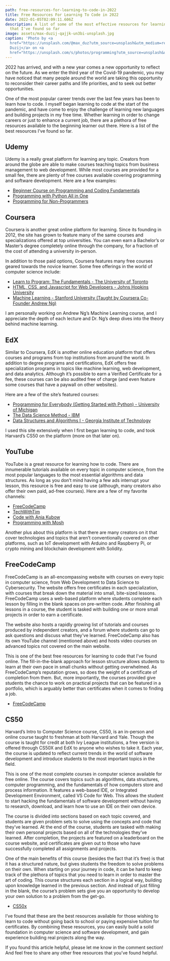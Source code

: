 ```yaml
---
path: free-resources-for-learning-to-code-in-2022
title: Free Resources For Learning To Code in 2022
date: 2022-01-05T02:09:11.606Z
description: A list of some of the most effective resources for learning to code
  that I've found so far
image: assets/max-duzij-qajjk-un3bi-unsplash.jpg
caption: 'Photo by <a
  href="https://unsplash.com/@max_duz?utm_source=unsplash&utm_medium=referral&utm_content=creditCopyText">Max
  Duzij</a> on <a
  href="https://unsplash.com/s/photos/programming?utm_source=unsplash&utm_medium=referral&utm_content=creditCopyText">Unsplash</a>   '
---
```





2022 has arrived, and with a new year comes a new opportunity to reflect on the future. As we enter the third year of the Covid-19 pandemic, you may have noticed that many people around the world are taking this opportunity to reconsider their career paths and life priorities, and to seek out better opportunities.

One of the most popular career trends over the last few years has been to learn how to code. I myself began learning to code at the start of the pandemic, and have come to enjoy the challenge of learning new languages and building projects in my free time. Whether learning in order to change careers or just to enhance a current job, there are a plethora of free resources available to the beginning learner out there. Here is a list of the best resources I’ve found so far.



## Udemy

Udemy is a really great platform for learning any topic. Creators from around the globe are able to make courses teaching topics from business management to web development. While most courses are provided for a small fee, there are plenty of free courses available covering programming and software development. Here are a few examples:

* [Beginner Course on Programming and Coding Fundamentals](https://www.udemy.com/course/beginner-course-on-programming/)
* [Programming with Python All in One](https://www.udemy.com/course/programming-foundation-python/)
* [Programming for Non-Programmers](https://www.udemy.com/course/programming-for-non-programmers-a-fun-way/)



## Coursera

Coursera is another great online platform for learning. Since its founding in 2012, the site has grown to feature many of the same courses and specializations offered at top universities. You can even earn a Bachelor’s or Master’s degree completely online through the company, for a fraction of the cost of attending a university in-person.

In addition to those paid options, Coursera features many free courses geared towards the novice learner. Some free offerings in the world of computer science include:

* [Learn to Program: The Fundamentals - The University of Toronto](https://www.coursera.org/learn/learn-to-program)
* [HTML, CSS, and Javascript for Web Developers - Johns Hopkins University](https://www.coursera.org/learn/html-css-javascript-for-web-developers)
* [Machine Learning - Stanford University (Taught by Coursera Co-Founder Andrew Ng)](https://www.coursera.org/learn/machine-learning)

I am personally working on Andrew Ng’s Machine Learning course, and I appreciate the depth of each lecture and Dr. Ng’s deep dives into the theory behind machine learning.



## EdX

Similar to Coursera, EdX is another online education platform that offers courses and programs from top institutions from around the world. In addition to degree programs and certifications, EdX offers free specialization programs in topics like machine learning, web development, and data analytics. Although it’s possible to earn a Verified Certificate for a fee, these courses can be also audited free of charge (and even feature some courses that have a paywall on other websites).

Here are a few of the site’s featured courses:

* [Programming for Everybody (Getting Started with Python) - University of Michigan](https://www.edx.org/course/programming-for-everybody-getting-started-with-pyt?index=product)
* [The Data Science Method - IBM](https://www.edx.org/course/data-science-method?index=product)
* [Data Structures and Algorithms I - Georgia Institute of Technology](https://www.edx.org/course/data-structures-algorithms-i-arraylists-linkedlists-stacks-and-queues?index=product)

I used this site extensively when I first began learning to code, and took Harvard’s CS50 on the platform (more on that later on).



## YouTube

YouTube is a great resource for learning how to code. There are innumerable tutorials available on every topic in computer science, from the most popular languages to the most essential algorithms and data structures. As long as you don’t mind having a few ads interrupt your lesson, this resource is free and easy to use (although, many creators also offer their own paid, ad-free courses). Here are a few of my favorite channels:

* [FreeCodeCamp](https://www.youtube.com/c/Freecodecamp)
* [TechWithTim](https://www.youtube.com/c/TechWithTim)
* [Code with Ania Kubow](https://www.youtube.com/aniakubow)
* [Programming with Mosh](https://www.youtube.com/user/programmingwithmosh)

Another plus about this platform is that there are many creators on it that cover technologies and topics that aren’t conventionally covered on other platforms, such as IoT development with Arduino and Raspberry Pi, or crypto mining and blockchain development with Solidity.



## FreeCodeCamp

FreeCodeCamp is an all-encompassing website with courses on every topic in computer science, from Web Development to Data Science to Cybersecurity. The website offers free certificates in each specialization, with courses that break down the material into small, bite-sized lessons. FreeCodeCamp uses a web-based platform where students complete each lesson by filling in the blank spaces on pre-written code. After finishing all lessons in a course, the student is tasked with building one or more small projects in order to earn a certificate. 

The website also hosts a rapidly growing list of tutorials and courses produced by independent creators, and a forum where students can go to ask questions and discuss what they’ve learned. FreeCodeCamp also has its own YouTube channel (mentioned above) and hosts video courses on advanced topics not covered on the main website.

This is one of the best free resources for learning to code that I’ve found online. The fill-in-the-blank approach for lesson structure allows students to learn at their own pace in small chunks without getting overwhelmed. As FreeCodeCamp’s reputation grows, so does the weight of a certificate of completion from them. But, more importantly, the courses provided give students the chance to work on practical projects that can be featured in a portfolio, which is arguably better than certificates when it comes to finding a job.

* [FreeCodeCamp](https://freecodecamp.org)



## CS50

Harvard’s Intro to Computer Science course, CS50, is an in-person and online course taught to freshman at both Harvard and Yale. Though the course is taught for credit at both Ivy League institutions, a free version is offered through CS50X and EdX to anyone who wishes to take it. Each year, the course is updated to reflect current trends in the world of software development and introduce students to the most important topics in the field.

This is one of the most complete courses in computer science available for free online. The course covers topics such as algorithms, data structures, computer programming, and the fundamentals of how computers store and process information. It features a web-based IDE, or Integrated Development Environment, called VS Code for Web. This allows the student to start hacking the fundamentals of software development without having to research, download, and learn how to use an IDE on their own device.

The course is divided into sections based on each topic covered, and students are given problem sets to solve using the concepts and code that they’ve learned. At the end of the course, students are tasked with making their own personal projects based on all of the technologies they’ve learned. After completion, the projects are featured on a leaderboard on the course website, and certificates are given out to those who have successfully completed all assignments and projects.

One of the main benefits of this course (besides the fact that it’s free) is that it has a structured nature, but gives students the freedom to solve problems on their own. When starting on your journey in code, it can be hard to keep track of the plethora of topics that you need to learn in order to master the art of coding. This course structures each section in a logical way, building upon knowledge learned in the previous section. And instead of just filling in the blank, the course’s problem sets give you an opportunity to develop your own solution to a problem from the get-go.

* [CS50x](https://cs50.harvard.edu/x/2022/)



I’ve found that these are the best resources available for those wishing to learn to code without going back to school or paying expensive tuition for certificates. By combining these resources, you can easily build a solid foundation in computer science and software development, and gain experience building real projects along the way.

If you found this article helpful, please let me know in the comment section! And feel free to share any other free resources that you’ve found helpful.